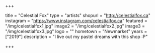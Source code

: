 +++

title = "Celestial Fox"
type = "artists"
shopurl = "http://celestialfox.ca"
instagram = "https://www.instagram.com/celestialfox.ca"
featured = "/img/celestialfox1.jpg"
image2 = "/img/celestialfox2.jpg"
image3 = "/img/celestialfox3.jpg"
logo = ""
hometown = "Newmarket"
years = ["2019"]
description = "I live out my pastel dreams with this shop :P"

+++
